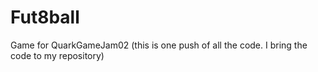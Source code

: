 # Fut8ball
 Game for QuarkGameJam02
(this is one push of all the code. I bring the code to my repository)
